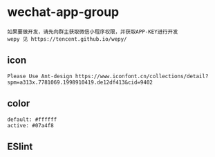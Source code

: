 # wechat-app-group
    如果要做开发，请先向群主获取微信小程序权限，并获取APP-KEY进行开发
    wepy 见 https://tencent.github.io/wepy/
## icon
    Please Use Ant-design https://www.iconfont.cn/collections/detail?spm=a313x.7781069.1998910419.de12df413&cid=9402
    
## color
    default: #ffffff
    active: #07a4f8

## ESlint